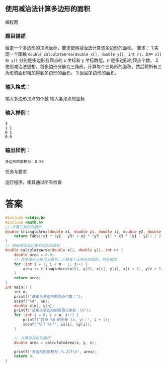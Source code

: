 ## 使用减治法计算多边形的面积

编程题

### 题目描述

给定一个多边形的顶点坐标，要求使用减治法计算该多边形的面积。
要求：
1.实现一个函数 `double calculateArea(double x[], double y[], int n)，其中 x[] 和 y[]` 分别是多边形各顶点的 x 坐标和 y 坐标数组，n 是多边形的顶点个数。
2.使用减治法思想，将多边形分解为三角形，计算每个三角形的面积，然后将所有三角形的面积相加得到多边形的面积。
3.返回多边形的面积。

### 输入格式：

输入多边形顶点的个数
输入各顶点的坐标

### 输入样例：

```
3
1 1
0 1
0 0
```

### 输出样例：

```
多边形的面积为：0.50
```

任务与要求

运行程序，使其通过所有检查

# 答案
```c
#include <stdio.h>
#include <math.h>
// 计算三角形的面积
double triangleArea(double x1, double y1, double x2, double y2, double x3, double y3) {
    return fabs((x1 * (y2 - y3) + x2 * (y3 - y1) + x3 * (y1 - y2)) / 2.0);
}
// 使用减治法计算多边形的面积
double calculateArea(double x[], double y[], int n) {
    double area = 0.0;
    // 将多边形分解为三角形，计算每个三角形的面积，然后相加
    for (int i = 1; i < n - 1; i++) {
        area += triangleArea(x[0], y[0], x[i], y[i], x[i + 1], y[i + 1]);
    }
    return area;
}
int main() {
    int n;
    printf("请输入多边形的顶点个数：");
    scanf("%d", &n);
    double x[n], y[n];
    printf("请输入多边形的各顶点坐标：\n");
    for (int i = 0; i < n; i++) {
        printf("顶点 %d 的坐标 (x, y)：", i + 1);
        scanf("%lf %lf", &x[i], &y[i]);
    }

    // 计算多边形的面积
    double area = calculateArea(x, y, n);

    printf("多边形的面积为：%.2lf\n", area);
    return 0;
}
```